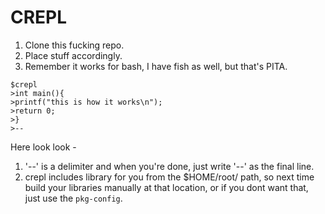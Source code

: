 # CREPL
1. Clone this fucking repo.
2. Place stuff accordingly.
3. Remember it works for bash, I have fish as well, but that's PITA.

```
$crepl
>int main(){
>printf("this is how it works\n");
>return 0;
>}
>--
```

Here look look -
1. '--' is a delimiter and when you're done, just write '--' as the final line.
2. crepl includes library for you from the $HOME/root/ path, so next time build your libraries  manually at that location, or if you dont want that, just use the `pkg-config`.
